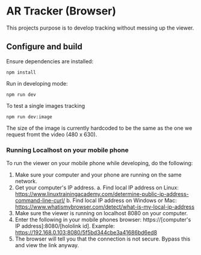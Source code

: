 # AR Tracker (Browser)
This projects purpose is to develop tracking without messing up the viewer. 

## Configure and build
Ensure dependencies are installed:

    npm install

Run in developing mode:

    npm run dev

To test a single images tracking

    npm run dev:image

The size of the image is currently hardcoded to be the same as the one we request fromt the video (480 x 630). 

### Running Localhost on your mobile phone

To run the viewer on your mobile phone while developing, do the following:

1. Make sure your computer and your phone are running on the same network.
2. Get your computer's IP address.
   a. Find local IP address on Linux: https://www.linuxtrainingacademy.com/determine-public-ip-address-command-line-curl/
   b. Find local IP address on Windows or Mac: https://www.whatismybrowser.com/detect/what-is-my-local-ip-address
3. Make sure the viewer is running on localhost 8080 on your computer.
4. Enter the following in your mobile phones browser: https://[computer's IP address]:8080/[hololink id].
   Example: https://192.168.0.103:8080/5f5bd344cbe3a41686bd6ed8
5. The browser will tell you that the connection is not secure. Bypass this and view the link anyway.